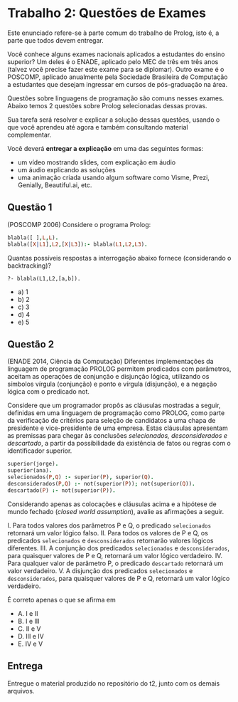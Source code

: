 # Trabalho 2: Questões de Exames

Este enunciado refere-se à parte comum do trabalho de Prolog, isto é, a parte que todos devem entregar.

Você conhece alguns exames nacionais aplicados a estudantes do ensino superior? Um deles é o ENADE, aplicado pelo MEC de três em três anos (talvez você precise fazer este exame para se diplomar). Outro exame é o POSCOMP, aplicado anualmente pela Sociedade Brasileira de Computação a estudantes que desejam ingressar em cursos de pós-graduação na área.

Questões sobre linguagens de programação são comuns nesses exames. Abaixo temos 2 questões sobre Prolog selecionadas dessas provas.

Sua tarefa será resolver e explicar a solução dessas questões, usando o que você aprendeu até agora e também consultando material complementar. 


Você deverá **entregar a explicação** em uma das seguintes formas:
- um vídeo mostrando slides, com explicação em áudio
- um áudio explicando as soluções
- uma animação criada usando algum software como Visme, Prezi, Genially, Beautiful.ai, etc. 



## Questão 1

(POSCOMP 2006) Considere o programa Prolog:
```prolog
blabla([ ],L,L).
blabla([X|L1],L2,[X|L3]):- blabla(L1,L2,L3).
```
Quantas possíveis respostas a interrogação abaixo fornece (considerando o backtracking)?
```
?- blabla(L1,L2,[a,b]).
```

- a) 1
- b) 2
- c) 3
- d) 4
- e) 5



## Questão 2


(ENADE 2014, Ciência da Computação) Diferentes implementações da linguagem de programação PROLOG permitem predicados com parâmetros, aceitam as operações de conjunção e disjunção lógica, utilizando os símbolos vírgula (conjunção) e ponto e vírgula (disjunção), e a negação lógica com o predicado not. 

Considere que um programador propôs as cláusulas mostradas a seguir, definidas em uma
linguagem de programação como PROLOG, como parte da verificação de critérios para seleção de candidatos a uma chapa de presidente e vice-presidente de uma empresa. Estas cláusulas apresentam as premissas para chegar às conclusões *selecionados, desconsiderados e descartado*, a partir da possibilidade da existência de fatos ou regras com o identificador superior.

```prolog
superior(jorge).
superior(ana).
selecionados(P,Q) :- superior(P), superior(Q).
desconsiderados(P,Q) :- not(superior(P)); not(superior(Q)).
descartado(P) :- not(superior(P)).
```

Considerando apenas as colocações e cláusulas acima e a hipótese de mundo fechado (*closed world assumption*), avalie as afirmações a seguir.

I. Para todos valores dos parâmetros P e Q, o predicado `selecionados` retornará um
valor lógico falso.
II. Para todos os valores de P e Q, os predicados `selecionados` e `desconsiderados` retornarão valores lógicos diferentes.
III. A conjunção dos predicados `selecionados` e `desconsiderados`, para quaisquer valores de P e Q, retornará um valor lógico verdadeiro.
IV. Para qualquer valor de parâmetro P, o predicado `descartado` retornará um valor verdadeiro.
V. A disjunção dos predicados `selecionados` e `desconsiderados`, para quaisquer valores de P e Q, retornará um valor lógico verdadeiro.

É correto apenas o que se afirma em
- A. I e II
- B. I e III
- C. II e V
- D. III e IV
- E. IV e V


## Entrega


Entregue o material produzido no repositório do t2, junto com os demais arquivos.

